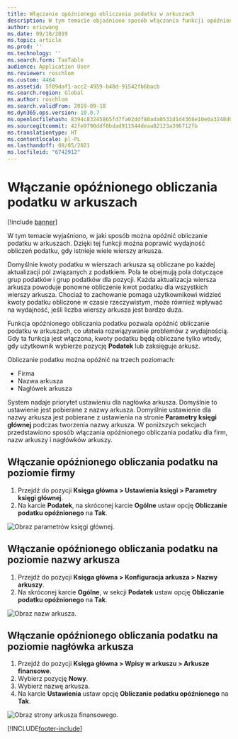 ```yaml
---
title: Włączanie opóźnionego obliczania podatku w arkuszach
description: W tym temacie objaśniono sposób włączania funkcji opóźnionego obliczania podatku w celu zwiększenia wydajności obliczeń podatku, gdy liczba wierszy arkusza jest duża.
author: ericwang
ms.date: 09/18/2019
ms.topic: article
ms.prod: ''
ms.technology: ''
ms.search.form: TaxTable
audience: Application User
ms.reviewer: roschlom
ms.custom: 4464
ms.assetid: 5f89daf1-acc2-4959-b48d-91542fb6bacb
ms.search.region: Global
ms.author: roschlom
ms.search.validFrom: 2019-09-18
ms.dyn365.ops.version: 10.0.7
ms.openlocfilehash: 8394c83245865fd7fa02ddf80ada0532d1d4368e10e0a3248d0f8163f8e2224d
ms.sourcegitcommit: 42fe9790ddf0bdad911544deaa82123a396712fb
ms.translationtype: HT
ms.contentlocale: pl-PL
ms.lasthandoff: 08/05/2021
ms.locfileid: "6742912"
---
```

# <a name="enable-delayed-tax-calculation-on-journals"></a>Włączanie opóźnionego obliczania podatku w arkuszach
[!include [banner](../includes/banner.md)]


W tym temacie wyjaśniono, w jaki sposób można opóźnić obliczanie podatku w arkuszach. Dzięki tej funkcji można poprawić wydajność obliczeń podatku, gdy istnieje wiele wierszy arkusza.

Domyślnie kwoty podatku w wierszach arkusza są obliczane po każdej aktualizacji pól związanych z podatkiem. Pola te obejmują pola dotyczące grup podatków i grup podatków dla pozycji. Każda aktualizacja wiersza arkusza powoduje ponowne obliczenie kwot podatku dla wszystkich wierszy arkusza. Chociaż to zachowanie pomaga użytkownikowi widzieć kwoty podatku obliczone w czasie rzeczywistym, może również wpływać na wydajność, jeśli liczba wierszy arkusza jest bardzo duża.

Funkcja opóźnionego obliczania podatku pozwala opóźnić obliczanie podatku w arkuszach, co ułatwia rozwiązywanie problemów z wydajnością. Gdy ta funkcja jest włączona, kwoty podatku będą obliczane tylko wtedy, gdy użytkownik wybierze pozycję **Podatek** lub zaksięguje arkusz.

Obliczanie podatku można opóźnić na trzech poziomach:

- Firma
- Nazwa arkusza
- Nagłówek arkusza

System nadaje priorytet ustawieniu dla nagłówka arkusza. Domyślnie to ustawienie jest pobierane z nazwy arkusza. Domyślnie ustawienie dla nazwy arkusza jest pobierane z ustawienia na stronie **Parametry księgi głównej** podczas tworzenia nazwy arkusza. W poniższych sekcjach przedstawiono sposób włączania opóźnionego obliczania podatku dla firm, nazw arkuszy i nagłówków arkuszy.

## <a name="turn-on-delayed-tax-calculation-at-the-legal-entity-level"></a>Włączanie opóźnionego obliczania podatku na poziomie firmy

1. Przejdź do pozycji **Księga główna \> Ustawienia księgi \> Parametry księgi głównej**.
2. Na karcie **Podatek**, na skróconej karcie **Ogólne** ustaw opcję **Obliczanie podatku opóźnionego** na **Tak**.

![Obraz parametrów księgi głównej.](media/delayed-tax-calculation-gl.png)

## <a name="turn-on-delayed-tax-calculation-at-the-journal-name-level"></a>Włączanie opóźnionego obliczania podatku na poziomie nazwy arkusza

1. Przejdź do pozycji **Księga główna \> Konfiguracja arkusza \> Nazwy arkuszy**.
2. Na skróconej karcie **Ogólne**, w sekcji **Podatek** ustaw opcję **Obliczanie podatku opóźnionego** na **Tak**.

![Obraz nazw arkusza.](media/delayed-tax-calculation-journal-name.png)

## <a name="turn-on-delayed-tax-calculation-at-the-journal-header-level"></a>Włączanie opóźnionego obliczania podatku na poziomie nagłówka arkusza

1. Przejdź do pozycji **Księga główna \> Wpisy w arkuszu \> Arkusze finansowe**.
2. Wybierz pozycję **Nowy**.
3. Wybierz nazwę arkusza.
4. Na karcie **Ustawienia** ustaw opcję **Obliczanie podatku opóźnionego** na **Tak**.

![Obraz strony arkusza finansowego.](media/delayed-tax-calculation-journal-header.png)


[!INCLUDE[footer-include](../../includes/footer-banner.md)]